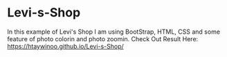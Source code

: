 # Levi-s-Shop

In this example of Levi's Shop I am using BootStrap, HTML, CSS and some feature of photo colorin and photo zoomin.
Check Out Result Here: https://htaywinoo.github.io/Levi-s-Shop/
